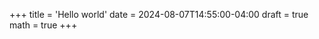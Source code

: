 +++
title = 'Hello world'
date = 2024-08-07T14:55:00-04:00
draft = true
math = true
+++

<!-- # this is the title -->

<!-- ## borgir 

Does $$ \int_3^5 $$ get compiled? -->


